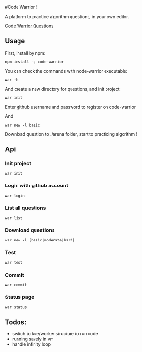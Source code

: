 #Code Warrior !

A platform to practice algorithm questions, in your own editor.

[Code Warrior Questions](http://github.com/Rafe/code-warrior-questions)

## Usage

First, install by npm:

    npm install -g code-warrior

You can check the commands with node-warrior executable:

    war -h

And create a new directory for questions, and init project

    war init

Enter github username and password to register on code-warrior

And

    war new -l basic

Download question to ./arena folder, start to practicing algorithm !

## Api

### Init project

    war init

### Login with github account

    war login

### List all questions

    war list

### Download questions

    war new -l [basic|moderate|hard]

### Test

    war test

### Commit

    war commit

### Status page

    war status

## Todos:

+ switch to kue/worker structure to run code
+ running savely in vm
+ handle infinity loop

